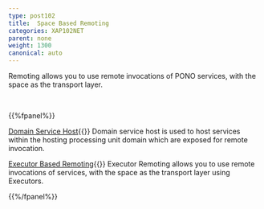 ```yaml
---
type: post102
title:  Space Based Remoting
categories: XAP102NET
parent: none
weight: 1300
canonical: auto
---
```



Remoting allows you to use remote invocations of PONO services, with the space as the transport layer.


<br>

{{%fpanel%}}

[Domain Service Host](./domain-service-host.html){{<wbr>}}
Domain service host is used to host services within the hosting processing unit domain which are exposed for remote invocation.

[Executor Based Remoting](./executor-based-remoting.html){{<wbr>}}
Executor Remoting allows you to use remote invocations of services, with the space as the transport layer using Executors.

{{%/fpanel%}}
